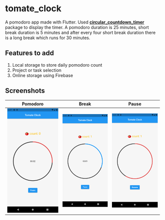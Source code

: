 # tomate_clock

A pomodoro app made with Flutter. Used [**circular_countdown_timer**](https://pub.dev/packages/circular_countdown_timer) package to display the timer. A pomodoro duration is 25 minutes, short break duration is 5 minutes and after every four short break duration there is a long break which runs for 30 minutes.

## Features to add
1. Local storage to store daily pomodoro count
2. Project or task selection 
3. Online storage using Firebase

## Screenshots

| Pomodoro  | Break | Pause |
| ------------- | ------------- | -------------|
| <img src="screenshots/Screenshot_1620308848.png" width="300"> | <img src="screenshots/Screenshot_1620308852.png" width="300">  | <img src="screenshots/Screenshot_1620308861.png" width="300">
